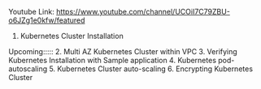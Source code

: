 Youtube Link: https://www.youtube.com/channel/UCOiI7C79ZBU-o6JZg1e0kfw/featured

1. Kubernetes Cluster Installation

Upcoming:::::
2. Multi AZ Kubernetes Cluster within VPC
3. Verifying Kubernetes Installation with Sample application
4. Kubernetes pod-autoscaling
5. Kubernetes Cluster auto-scaling
6. Encrypting Kubernetes Cluster

